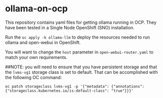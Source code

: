 # ollama-on-ocp
This repository contains yaml files for getting ollama running in OCP.  They have been tested in a Single Node OpenShift (SNO) installation.

Run the  `oc apply -k ollama-llm` to deploy the resources needed to run ollama and open-webui in OpenShift.

You will want to change the `host` parameter in `open-webui-router.yaml` to match your own requirements.

##NOTE: you will need to ensure that you have persistent storage and that the `lvms-vg1` storage class is set to default.  That can be accomplished with the following OC command:

``oc patch storageclass lvms-vg1 -p '{"metadata": {"annotations": {"storageclass.kubernetes.io/is-default-class": "true"}}}'``
